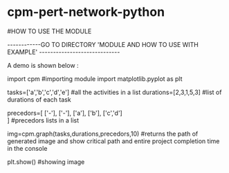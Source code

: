 # cpm-pert-network-python
#HOW TO USE THE MODULE

------------GO TO DIRECTORY 'MODULE AND HOW TO USE WITH EXAMPLE' -----------------------------

A demo is shown below :

import cpm                      #importing module 
import matplotlib.pyplot as plt



tasks=['a','b','c','d','e']     #all the activities in a list 
durations=[2,3,1,5,3]           #list of durations of each task
                    
precedors=[
			['-'],
			['-'],
			['a'],
			['b'],
			['c','d']	
		]                           #precedors lists in a list
                            
img=cpm.graph(tasks,durations,precedors,10)     #returns the path of generated image and show critical path and entire project completion time in the console

plt.show()                                      #showing image
